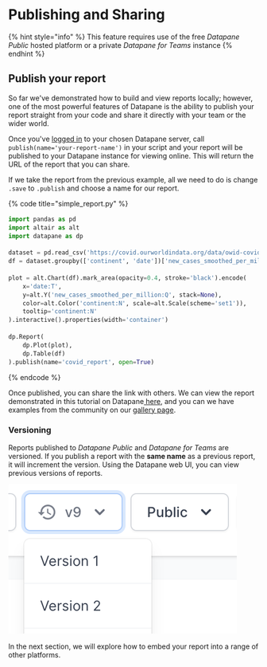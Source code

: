 # Publishing and Sharing

{% hint style="info" %}
This feature requires use of the free _Datapane Public_ hosted platform or a private _Datapane for Teams_ instance
{% endhint %}

## Publish your report

So far we've demonstrated how to build and view reports locally; however, one of the most powerful features of Datapane is the ability to publish your report straight from your code and share it directly with your team or the wider world.

Once you've [logged in](../tut-getting-started.md#authentication) to your chosen Datapane server, call `publish(name='your-report-name')` in your script and your report will be published to your Datapane instance for viewing online. This will return the URL of the report that you can share.

If we take the report from the previous example, all we need to do is change `.save` to `.publish` and choose a name for our report.

{% code title="simple\_report.py" %}
```python
import pandas as pd
import altair as alt
import datapane as dp

dataset = pd.read_csv('https://covid.ourworldindata.org/data/owid-covid-data.csv')
df = dataset.groupby(['continent', 'date'])['new_cases_smoothed_per_million'].mean().reset_index()

plot = alt.Chart(df).mark_area(opacity=0.4, stroke='black').encode(
    x='date:T',
    y=alt.Y('new_cases_smoothed_per_million:Q', stack=None),
    color=alt.Color('continent:N', scale=alt.Scale(scheme='set1')),
    tooltip='continent:N'
).interactive().properties(width='container')

dp.Report(
    dp.Plot(plot), 
    dp.Table(df)
).publish(name='covid_report', open=True)
```
{% endcode %}

Once published, you can share the link with others. We can view the report demonstrated in this tutorial on Datapane[ here](https://acme.datapane.com/reports/Bj3LQ7Q/), and you can we have examples from the community on our [gallery page](www.datapane.com/gallary/). 

### Versioning

Reports published to _Datapane Public_ and _Datapane for Teams_ are versioned. If you publish a report with the **same name** as a previous report, it will increment the version. Using the Datapane web UI, you can view previous versions of reports. 

![](../.gitbook/assets/image%20%28110%29.png)

In the next section, we will explore how to embed your report into a range of other platforms. 

